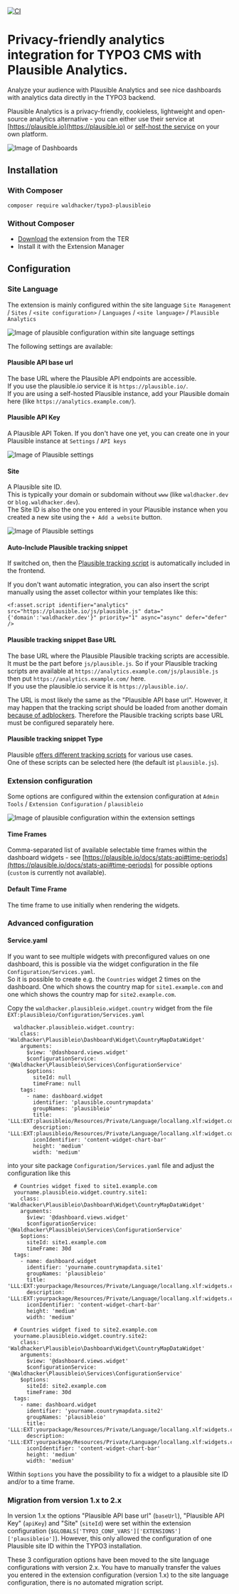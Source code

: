 [![CI](https://github.com/waldhacker/ext-plausibleio/actions/workflows/ci.yml/badge.svg)](https://github.com/waldhacker/ext-plausibleio/actions/workflows/ci.yml)

# Privacy-friendly analytics integration for TYPO3 CMS with Plausible Analytics.

Analyze your audience with Plausible Analytics and see nice dashboards with analytics data directly in the TYPO3 backend.

Plausible Analytics is a privacy-friendly, cookieless, lightweight and open-source analytics alternative - you can either use their
service at [https://plausible.io](https://plausible.io) or [self-host the service](https://plausible.io/docs/self-hosting) on your own platform.

![Image of Dashboards](Documentation/Images/all-dashboards.png)

## Installation

### With Composer

`composer require waldhacker/typo3-plausibleio`

### Without Composer

- [Download](https://extensions.typo3.org/extension/plausibleio) the extension from the TER
- Install it with the Extension Manager

## Configuration

### Site Language

The extension is mainly configured within the site language `Site Management` / `Sites` / `<site configuration>` / `Languages` / `<site language>` / `Plausible Analytics`

![Image of plausible configuration within site language settings](Documentation/Images/site-language-configuration.png)

The following settings are available:

#### Plausible API base url

The base URL where the Plausible API endpoints are accessible.  
If you use the plausible.io service it is `https://plausible.io/`.  
If you are using a self-hosted Plausible instance, add your Plausible domain here (like `https://analytics.example.com/`). 

#### Plausible API Key

A Plausible API Token.
If you don't have one yet, you can create one in your Plausible instance at `Settings` / `API keys`

![Image of Plausible settings](Documentation/Images/plausible-api-key.png)

#### Site

A Plausible site ID.  
This is typically your domain or subdomain without `www` (like `waldhacker.dev` or `blog.waldhacker.dev`).  
The Site ID is also the one you entered in your Plausible instance when you created a new site using the `+ Add a website` button.  

![Image of Plausible settings](Documentation/Images/plausible-new-site.png)

#### Auto-Include Plausible tracking snippet

If switched on, then the [Plausible tracking script](https://plausible.io/docs/plausible-script) is automatically included in the frontend.  

If you don't want automatic integration, you can also insert the script manually using the asset collector within your templates like this:

```
<f:asset.script identifier="analytics" src="https://plausible.io/js/plausible.js" data="{'domain':'waldhacker.dev'}" priority="1" async="async" defer="defer" />
```

#### Plausible tracking snippet Base URL

The base URL where the Plausible Plausible tracking scripts are accessible.  
It must be the part before `js/plausible.js`. So if your Plausible tracking scripts are available at `https://analytics.example.com/js/plausible.js` then put `https://analytics.example.com/` here.  
If you use the plausible.io service it is `https://plausible.io/`.  

The URL is most likely the same as the "Plausible API base url". However, it may happen that the tracking script should be loaded from another domain [because of adblockers](https://plausible.io/docs/proxy/introduction). Therefore the Plausible tracking scripts base URL must be configured separately here.

#### Plausible tracking snippet Type

Plausible [offers different tracking scripts](https://plausible.io/docs/script-extensions) for various use cases.  
One of these scripts can be selected here (the default ist `plausible.js`).

### Extension configuration

Some options are configured within the extension configuration at `Admin Tools` / `Extension Configuration` / `plausibleio`

![Image of plausible configuration within the extension settings](Documentation/Images/extension-configuration.png)

#### Time Frames 

Comma-separated list of available selectable time frames within the dashboard widgets - see [https://plausible.io/docs/stats-api#time-periods](https://plausible.io/docs/stats-api#time-periods) for possible options (`custom` is currently not available).

#### Default Time Frame 

The time frame to use initially when rendering the widgets.

### Advanced configuration

#### Service.yaml

If you want to see multiple widgets with preconfigured values on one dashboard, this is possible via the widget configuration in the file `Configuration/Services.yaml`.  
So it is possible to create e.g. the `Countries` widget 2 times on the dashboard. One which shows the country map for `site1.example.com` and one which shows the country map for `site2.example.com`.

Copy the `waldhacker.plausibleio.widget.country` widget from the file `EXT:plausibleio/Configuration/Services.yaml`

```
  waldhacker.plausibleio.widget.country:
    class: 'Waldhacker\Plausibleio\Dashboard\Widget\CountryMapDataWidget'
    arguments:
      $view: '@dashboard.views.widget'
      $configurationService: '@Waldhacker\Plausibleio\Services\ConfigurationService'
      $options:
        siteId: null
        timeFrame: null
    tags:
      - name: dashboard.widget
        identifier: 'plausible.countrymapdata'
        groupNames: 'plausibleio'
        title: 'LLL:EXT:plausibleio/Resources/Private/Language/locallang.xlf:widget.countryMapData.label'
        description: 'LLL:EXT:plausibleio/Resources/Private/Language/locallang.xlf:widget.countryMapData.description'
        iconIdentifier: 'content-widget-chart-bar'
        height: 'medium'
        width: 'medium'
```

into your site package `Configuration/Services.yaml` file and adjust the configuration like this

```
  # Countries widget fixed to site1.example.com
  yourname.plausibleio.widget.country.site1:
    class: 'Waldhacker\Plausibleio\Dashboard\Widget\CountryMapDataWidget'
    arguments:
      $view: '@dashboard.views.widget'
      $configurationService: '@Waldhacker\Plausibleio\Services\ConfigurationService'
    $options:
      siteId: site1.example.com
      timeFrame: 30d
  tags:
    - name: dashboard.widget
      identifier: 'yourname.countrymapdata.site1'
      groupNames: 'plausibleio'
      title: 'LLL:EXT:yourpackage/Resources/Private/Language/locallang.xlf:widgets.countryMapData.label'
      description: 'LLL:EXT:yourpackage/Resources/Private/Language/locallang.xlf:widgets.countryMapData.description'
      iconIdentifier: 'content-widget-chart-bar'
      height: 'medium'
      width: 'medium'

  # Countries widget fixed to site2.example.com
  yourname.plausibleio.widget.country.site2:
    class: 'Waldhacker\Plausibleio\Dashboard\Widget\CountryMapDataWidget'
    arguments:
      $view: '@dashboard.views.widget'
      $configurationService: '@Waldhacker\Plausibleio\Services\ConfigurationService'
    $options:
      siteId: site2.example.com
      timeFrame: 30d
  tags:
    - name: dashboard.widget
      identifier: 'yourname.countrymapdata.site2'
      groupNames: 'plausibleio'
      title: 'LLL:EXT:yourpackage/Resources/Private/Language/locallang.xlf:widgets.countryMapData.label'
      description: 'LLL:EXT:yourpackage/Resources/Private/Language/locallang.xlf:widgets.countryMapData.description'
      iconIdentifier: 'content-widget-chart-bar'
      height: 'medium'
      width: 'medium'
```

Within `$options` you have the possibility to fix a widget to a plausible site ID and/or to a time frame.

### Migration from version 1.x to 2.x

In version 1.x the options "Plausible API base url" (`baseUrl`), "Plausible API Key" (`apiKey`) and "Site" (`siteId`) were set within the extension configuration (`$GLOBALS['TYPO3_CONF_VARS']['EXTENSIONS']['plausibleio']`).
However, this only allowed the configuration of one Plausible site ID within the TYPO3 installation.  

These 3 configuration options have been moved to the site language configurations with version 2.x.
You have to manually transfer the values you entered in the extension configuration (version 1.x) to the site language configuration, there is no automated migration script.
